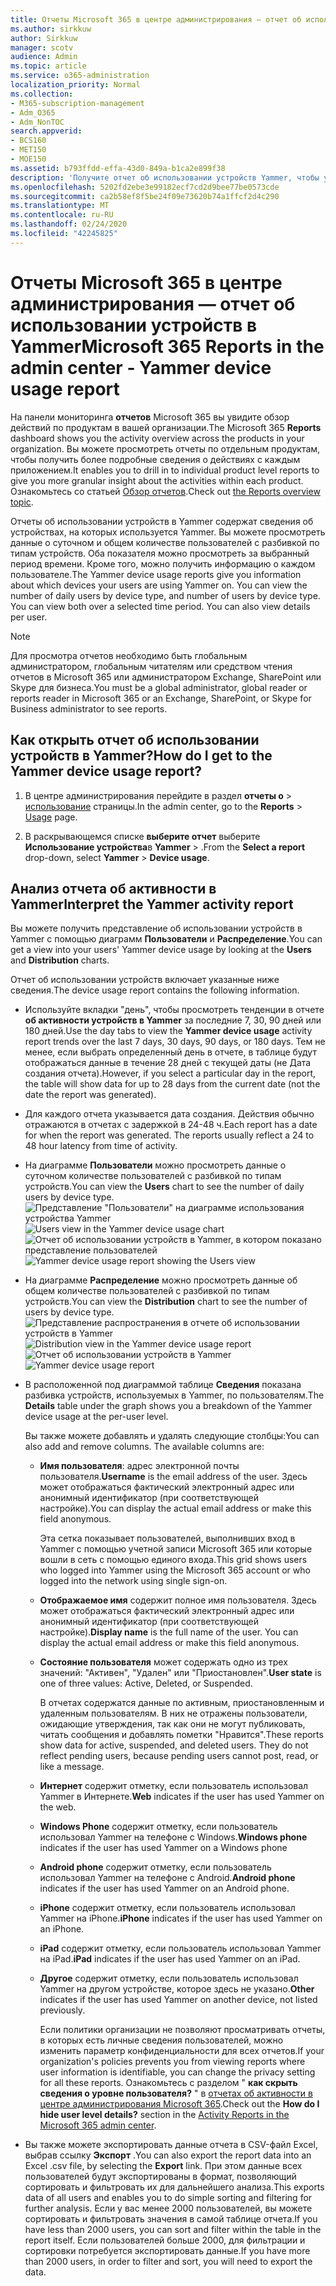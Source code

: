 ```yaml
---
title: Отчеты Microsoft 365 в центре администрирования — отчет об использовании устройств в Yammer
ms.author: sirkkuw
author: Sirkkuw
manager: scotv
audience: Admin
ms.topic: article
ms.service: o365-administration
localization_priority: Normal
ms.collection:
- M365-subscription-management
- Adm_O365
- Adm_NonTOC
search.appverid:
- BCS160
- MET150
- MOE150
ms.assetid: b793ffdd-effa-43d0-849a-b1ca2e899f38
description: 'Получите отчет об использовании устройств Yammer, чтобы узнать, на каких устройствах используются пользователи Yammer. '
ms.openlocfilehash: 5202fd2ebe3e99182ecf7cd2d9bee77be0573cde
ms.sourcegitcommit: ca2b58ef8f5be24f09e73620b74a1ffcf2d4c290
ms.translationtype: MT
ms.contentlocale: ru-RU
ms.lasthandoff: 02/24/2020
ms.locfileid: "42245825"
---
```

# <a name="microsoft-365-reports-in-the-admin-center---yammer-device-usage-report"></a><span data-ttu-id="4654f-103">Отчеты Microsoft 365 в центре администрирования — отчет об использовании устройств в Yammer</span><span class="sxs-lookup"><span data-stu-id="4654f-103">Microsoft 365 Reports in the admin center - Yammer device usage report</span></span>

<span data-ttu-id="4654f-104">На панели мониторинга **отчетов** Microsoft 365 вы увидите обзор действий по продуктам в вашей организации.</span><span class="sxs-lookup"><span data-stu-id="4654f-104">The Microsoft 365 **Reports** dashboard shows you the activity overview across the products in your organization.</span></span> <span data-ttu-id="4654f-105">Вы можете просмотреть отчеты по отдельным продуктам, чтобы получить более подробные сведения о действиях с каждым приложением.</span><span class="sxs-lookup"><span data-stu-id="4654f-105">It enables you to drill in to individual product level reports to give you more granular insight about the activities within each product.</span></span> <span data-ttu-id="4654f-106">Ознакомьтесь со статьей [Обзор отчетов](activity-reports.md).</span><span class="sxs-lookup"><span data-stu-id="4654f-106">Check out [the Reports overview topic](activity-reports.md).</span></span>
  
<span data-ttu-id="4654f-p102">Отчеты об использовании устройств в Yammer содержат сведения об устройствах, на которых используется Yammer. Вы можете просмотреть данные о суточном и общем количестве пользователей с разбивкой по типам устройств. Оба показателя можно просмотреть за выбранный период времени. Кроме того, можно получить информацию о каждом пользователе.</span><span class="sxs-lookup"><span data-stu-id="4654f-p102">The Yammer device usage reports give you information about which devices your users are using Yammer on. You can view the number of daily users by device type, and number of users by device type. You can view both over a selected time period. You can also view details per user.</span></span>
  
> [!NOTE]
> <span data-ttu-id="4654f-111">Для просмотра отчетов необходимо быть глобальным администратором, глобальным читателям или средством чтения отчетов в Microsoft 365 или администратором Exchange, SharePoint или Skype для бизнеса.</span><span class="sxs-lookup"><span data-stu-id="4654f-111">You must be a global administrator, global reader or reports reader in Microsoft 365 or an Exchange, SharePoint, or Skype for Business administrator to see reports.</span></span> 
  
## <a name="how-do-i-get-to-the-yammer-device-usage-report"></a><span data-ttu-id="4654f-112">Как открыть отчет об использовании устройств в Yammer?</span><span class="sxs-lookup"><span data-stu-id="4654f-112">How do I get to the Yammer device usage report?</span></span>

1. <span data-ttu-id="4654f-113">В центре администрирования перейдите в раздел **отчеты о** \> <a href="https://go.microsoft.com/fwlink/p/?linkid=2074756" target="_blank">использование</a> страницы.</span><span class="sxs-lookup"><span data-stu-id="4654f-113">In the admin center, go to the **Reports** \> <a href="https://go.microsoft.com/fwlink/p/?linkid=2074756" target="_blank">Usage</a> page.</span></span>

    
2. <span data-ttu-id="4654f-114">В раскрывающемся списке **выберите отчет** выберите **Использование устройства**в **Yammer** \> .</span><span class="sxs-lookup"><span data-stu-id="4654f-114">From the **Select a report** drop-down, select **Yammer** \> **Device usage**.</span></span>
  
## <a name="interpret-the-yammer-activity-report"></a><span data-ttu-id="4654f-115">Анализ отчета об активности в Yammer</span><span class="sxs-lookup"><span data-stu-id="4654f-115">Interpret the Yammer activity report</span></span>

<span data-ttu-id="4654f-116">Вы можете получить представление об использовании устройств в Yammer с помощью диаграмм **Пользователи** и **Распределение**.</span><span class="sxs-lookup"><span data-stu-id="4654f-116">You can get a view into your users' Yammer device usage by looking at the **Users** and **Distribution** charts.</span></span> 
  
<span data-ttu-id="4654f-117">Отчет об использовании устройств включает указанные ниже сведения.</span><span class="sxs-lookup"><span data-stu-id="4654f-117">The device usage report contains the following information.</span></span>
  
- <span data-ttu-id="4654f-118">Используйте вкладки "день", чтобы просмотреть тенденции в отчете **об активности устройств в Yammer** за последние 7, 30, 90 дней или 180 дней.</span><span class="sxs-lookup"><span data-stu-id="4654f-118">Use the day tabs to view the **Yammer device usage** activity report trends over the last 7 days, 30 days, 90 days, or 180 days.</span></span> <span data-ttu-id="4654f-119">Тем не менее, если выбрать определенный день в отчете, в таблице будут отображаться данные в течение 28 дней с текущей даты (не Дата создания отчета).</span><span class="sxs-lookup"><span data-stu-id="4654f-119">However, if you select a particular day in the report, the table will show data for up to 28 days from the current date (not the date the report was generated).</span></span> 
    
- <span data-ttu-id="4654f-p104">Для каждого отчета указывается дата создания. Действия обычно отражаются в отчетах с задержкой в 24-48 ч.</span><span class="sxs-lookup"><span data-stu-id="4654f-p104">Each report has a date for when the report was generated. The reports usually reflect a 24 to 48 hour latency from time of activity.</span></span>
    
- <span data-ttu-id="4654f-122">На диаграмме **Пользователи** можно просмотреть данные о суточном количестве пользователей с разбивкой по типам устройств.</span><span class="sxs-lookup"><span data-stu-id="4654f-122">You can view the **Users** chart to see the number of daily users by device type.</span></span><br/><span data-ttu-id="4654f-123">![Представление "Пользователи" на диаграмме использования устройства Yammer](../media/ecfba1ec-fbea-4491-88da-1fb19b4d5629.png)</span><span class="sxs-lookup"><span data-stu-id="4654f-123">![Users view in the Yammer device usage chart](../media/ecfba1ec-fbea-4491-88da-1fb19b4d5629.png)</span></span><br/><span data-ttu-id="4654f-124">![Отчет об использовании устройств в Yammer, в котором показано представление пользователей](../media/f396865a-ad6e-4f8b-a145-cc3865b352f4.png)</span><span class="sxs-lookup"><span data-stu-id="4654f-124">![Yammer device usage report showing the Users view](../media/f396865a-ad6e-4f8b-a145-cc3865b352f4.png)</span></span>
  
- <span data-ttu-id="4654f-125">На диаграмме **Распределение** можно просмотреть данные об общем количестве пользователей с разбивкой по типам устройств.</span><span class="sxs-lookup"><span data-stu-id="4654f-125">You can view the **Distribution** chart to see the number of users by device type.</span></span><br/><span data-ttu-id="4654f-126">![Представление распространения в отчете об использовании устройств в Yammer](../media/7a0b152e-2d2b-4d23-8dc2-046be53b724f.png)</span><span class="sxs-lookup"><span data-stu-id="4654f-126">![Distribution view in the Yammer device usage report](../media/7a0b152e-2d2b-4d23-8dc2-046be53b724f.png)</span></span><br/><span data-ttu-id="4654f-127">![Отчет об использовании устройств в Yammer](../media/780c351d-7a1d-451d-8c16-4c454ef58aa8.png)</span><span class="sxs-lookup"><span data-stu-id="4654f-127">![Yammer device usage report](../media/780c351d-7a1d-451d-8c16-4c454ef58aa8.png)</span></span>
  
- <span data-ttu-id="4654f-128">В расположенной под диаграммой таблице **Сведения** показана разбивка устройств, используемых в Yammer, по пользователям.</span><span class="sxs-lookup"><span data-stu-id="4654f-128">The **Details** table under the graph shows you a breakdown of the Yammer device usage at the per-user level.</span></span> 
    
    <span data-ttu-id="4654f-p105">Вы также можете добавлять и удалять следующие столбцы:</span><span class="sxs-lookup"><span data-stu-id="4654f-p105">You can also add and remove columns. The available columns are:</span></span>
    
  - <span data-ttu-id="4654f-131">**Имя пользователя**: адрес электронной почты пользователя.</span><span class="sxs-lookup"><span data-stu-id="4654f-131">**Username** is the email address of the user.</span></span> <span data-ttu-id="4654f-132">Здесь может отображаться фактический электронный адрес или анонимный идентификатор (при соответствующей настройке).</span><span class="sxs-lookup"><span data-stu-id="4654f-132">You can display the actual email address or make this field anonymous.</span></span> 
    
    <span data-ttu-id="4654f-133">Эта сетка показывает пользователей, выполнивших вход в Yammer с помощью учетной записи Microsoft 365 или которые вошли в сеть с помощью единого входа.</span><span class="sxs-lookup"><span data-stu-id="4654f-133">This grid shows users who logged into Yammer using the Microsoft 365 account or who logged into the network using single sign-on.</span></span>
    
  - <span data-ttu-id="4654f-p107">**Отображаемое имя** содержит полное имя пользователя. Здесь может отображаться фактический электронный адрес или анонимный идентификатор (при соответствующей настройке).</span><span class="sxs-lookup"><span data-stu-id="4654f-p107">**Display name** is the full name of the user. You can display the actual email address or make this field anonymous.</span></span> 
    
  - <span data-ttu-id="4654f-136">**Состояние пользователя** может содержать одно из трех значений: "Активен", "Удален" или "Приостановлен".</span><span class="sxs-lookup"><span data-stu-id="4654f-136">**User state** is one of three values: Active, Deleted, or Suspended.</span></span> 
    
    <span data-ttu-id="4654f-p108">В отчетах содержатся данные по активным, приостановленным и удаленным пользователям. В них не отражены пользователи, ожидающие утверждения, так как они не могут публиковать, читать сообщения и добавлять пометки "Нравится".</span><span class="sxs-lookup"><span data-stu-id="4654f-p108">These reports show data for active, suspended, and deleted users. They do not reflect pending users, because pending users cannot post, read, or like a message.</span></span>
    
  - <span data-ttu-id="4654f-139">**Интернет** содержит отметку, если пользователь использовал Yammer в Интернете.</span><span class="sxs-lookup"><span data-stu-id="4654f-139">**Web** indicates if the user has used Yammer on the web.</span></span> 
    
  - <span data-ttu-id="4654f-140">**Windows Phone** содержит отметку, если пользователь использовал Yammer на телефоне с Windows.</span><span class="sxs-lookup"><span data-stu-id="4654f-140">**Windows phone** indicates if the user has used Yammer on a Windows phone</span></span> 
    
  - <span data-ttu-id="4654f-141">**Android phone** содержит отметку, если пользователь использовал Yammer на телефоне с Android.</span><span class="sxs-lookup"><span data-stu-id="4654f-141">**Android phone** indicates if the user has used Yammer on an Android phone.</span></span> 
    
  - <span data-ttu-id="4654f-142">**iPhone** содержит отметку, если пользователь использовал Yammer на iPhone.</span><span class="sxs-lookup"><span data-stu-id="4654f-142">**iPhone** indicates if the user has used Yammer on an iPhone.</span></span> 
    
  - <span data-ttu-id="4654f-143">**iPad** содержит отметку, если пользователь использовал Yammer на iPad.</span><span class="sxs-lookup"><span data-stu-id="4654f-143">**iPad** indicates if the user has used Yammer on an iPad.</span></span> 
    
  - <span data-ttu-id="4654f-144">**Другое** содержит отметку, если пользователь использовал Yammer на другом устройстве, которое здесь не указано.</span><span class="sxs-lookup"><span data-stu-id="4654f-144">**Other** indicates if the user has used Yammer on another device, not listed previously.</span></span> 
    
    <span data-ttu-id="4654f-145">Если политики организации не позволяют просматривать отчеты, в которых есть личные сведения пользователей, можно изменить параметр конфиденциальности для всех отчетов.</span><span class="sxs-lookup"><span data-stu-id="4654f-145">If your organization's policies prevents you from viewing reports where user information is identifiable, you can change the privacy setting for all these reports.</span></span> <span data-ttu-id="4654f-146">Ознакомьтесь с разделом " **как скрыть сведения о уровне пользователя?** " в [отчетах об активности в центре администрирования Microsoft 365](activity-reports.md).</span><span class="sxs-lookup"><span data-stu-id="4654f-146">Check out the **How do I hide user level details?** section in the [Activity Reports in the Microsoft 365 admin center](activity-reports.md).</span></span>
    
- <span data-ttu-id="4654f-147">Вы также можете экспортировать данные отчета в CSV-файл Excel, выбрав ссылку **Экспорт** .</span><span class="sxs-lookup"><span data-stu-id="4654f-147">You can also export the report data into an Excel .csv file, by selecting the **Export** link.</span></span> <span data-ttu-id="4654f-148">При этом данные всех пользователей будут экспортированы в формат, позволяющий сортировать и фильтровать их для дальнейшего анализа.</span><span class="sxs-lookup"><span data-stu-id="4654f-148">This exports data of all users and enables you to do simple sorting and filtering for further analysis.</span></span> <span data-ttu-id="4654f-149">Если у вас менее 2000 пользователей, вы можете сортировать и фильтровать значения в самой таблице отчета.</span><span class="sxs-lookup"><span data-stu-id="4654f-149">If you have less than 2000 users, you can sort and filter within the table in the report itself.</span></span> <span data-ttu-id="4654f-150">Если пользователей больше 2000, для фильтрации и сортировки потребуется экспортировать данные.</span><span class="sxs-lookup"><span data-stu-id="4654f-150">If you have more than 2000 users, in order to filter and sort, you will need to export the data.</span></span> 
    

